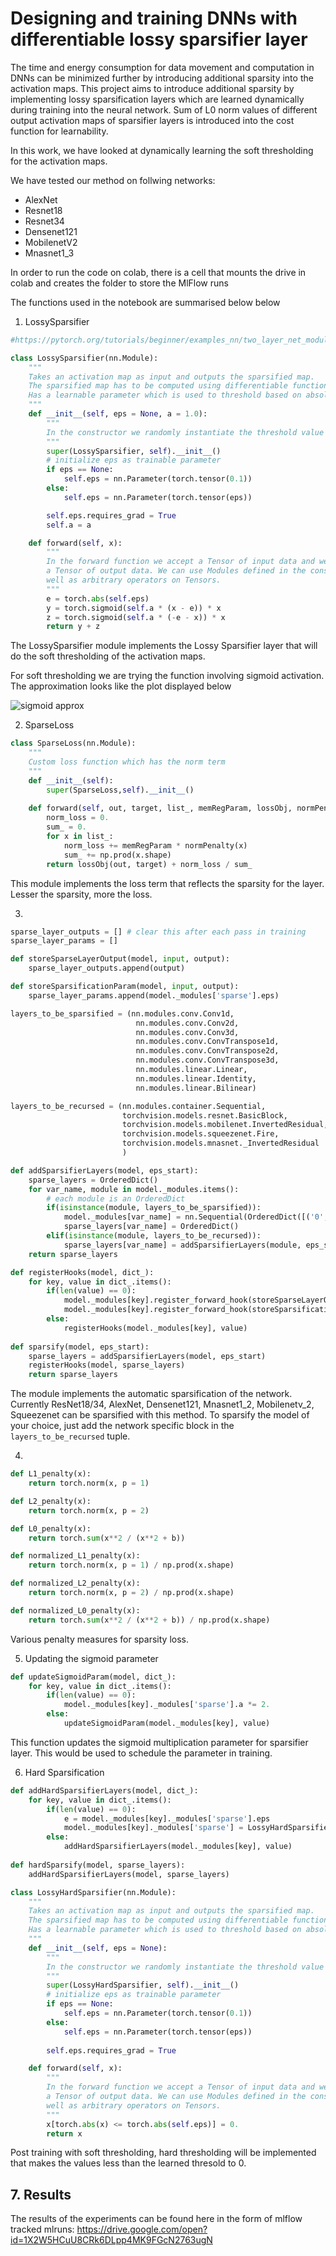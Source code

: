 # Designing and training DNNs with differentiable lossy sparsifier layer

The time and energy consumption for data movement and computation in DNNs can be minimized further by introducing additional sparsity into the activation maps. This project aims to introduce additional sparsity by implementing lossy sparsification layers which are learned dynamically during training into the neural network. Sum of L0 norm values of different output activation maps of sparsifier layers is introduced into the cost function for learnability.

In this work, we have looked at dynamically learning the soft thresholding for the activation maps.

We have tested our method on follwing networks:
* AlexNet
* Resnet18
* Resnet34
* Densenet121
* MobilenetV2
* Mnasnet1_3

In order to run the code on colab, there is a cell that mounts the drive in colab and creates the folder to store the MlFlow runs

The functions used in the notebook are summarised below below

1. LossySparsifier
``` python
#https://pytorch.org/tutorials/beginner/examples_nn/two_layer_net_module.html

class LossySparsifier(nn.Module):
    """
    Takes an activation map as input and outputs the sparsified map.
    The sparsified map has to be computed using differentiable functions.
    Has a learnable parameter which is used to threshold based on absolute values.
    """
    def __init__(self, eps = None, a = 1.0):
        """
        In the constructor we randomly instantiate the threshold value
        """
        super(LossySparsifier, self).__init__()
        # initialize eps as trainable parameter
        if eps == None:
            self.eps = nn.Parameter(torch.tensor(0.1))
        else:
            self.eps = nn.Parameter(torch.tensor(eps))

        self.eps.requires_grad = True
        self.a = a

    def forward(self, x):
        """
        In the forward function we accept a Tensor of input data and we must return
        a Tensor of output data. We can use Modules defined in the constructor as
        well as arbitrary operators on Tensors.
        """
        e = torch.abs(self.eps)
        y = torch.sigmoid(self.a * (x - e)) * x
        z = torch.sigmoid(self.a * (-e - x)) * x
        return y + z
```

 The LossySparsifier module implements the Lossy Sparsifier layer that will do the soft thresholding of the activation maps.

 For soft thresholding we are trying the function involving sigmoid activation. The approximation looks like the plot displayed below

 ![sigmoid approx](sig.png)

2. SparseLoss
```python
class SparseLoss(nn.Module):
    """
    Custom loss function which has the norm term
    """
    def __init__(self):
        super(SparseLoss,self).__init__()
        
    def forward(self, out, target, list_, memRegParam, lossObj, normPenalty):
        norm_loss = 0.
        sum_ = 0.
        for x in list_:
            norm_loss += memRegParam * normPenalty(x)
            sum_ += np.prod(x.shape)
        return lossObj(out, target) + norm_loss / sum_     

```

This module implements the loss term that reflects the sparsity for the layer. Lesser the sparsity, more the loss.

3.
```python
sparse_layer_outputs = [] # clear this after each pass in training
sparse_layer_params = []

def storeSparseLayerOutput(model, input, output):
    sparse_layer_outputs.append(output)

def storeSparsificationParam(model, input, output):
    sparse_layer_params.append(model._modules['sparse'].eps)

layers_to_be_sparsified = (nn.modules.conv.Conv1d,
                            nn.modules.conv.Conv2d,
                            nn.modules.conv.Conv3d,
                            nn.modules.conv.ConvTranspose1d,
                            nn.modules.conv.ConvTranspose2d,
                            nn.modules.conv.ConvTranspose3d,
                            nn.modules.linear.Linear,
                            nn.modules.linear.Identity,
                            nn.modules.linear.Bilinear)

layers_to_be_recursed = (nn.modules.container.Sequential,
                         torchvision.models.resnet.BasicBlock,
                         torchvision.models.mobilenet.InvertedResidual,
                         torchvision.models.squeezenet.Fire,
                         torchvision.models.mnasnet._InvertedResidual
                         )

def addSparsifierLayers(model, eps_start):
    sparse_layers = OrderedDict()
    for var_name, module in model._modules.items():
        # each module is an OrderedDict
        if(isinstance(module, layers_to_be_sparsified)):
            model._modules[var_name] = nn.Sequential(OrderedDict([('0', module), ('sparse', LossySparsifier(eps_start))]))
            sparse_layers[var_name] = OrderedDict()
        elif(isinstance(module, layers_to_be_recursed)):
            sparse_layers[var_name] = addSparsifierLayers(module, eps_start)
    return sparse_layers

def registerHooks(model, dict_):
    for key, value in dict_.items():
        if(len(value) == 0):
            model._modules[key].register_forward_hook(storeSparseLayerOutput)
            model._modules[key].register_forward_hook(storeSparsificationParam)
        else:
            registerHooks(model._modules[key], value)
     
def sparsify(model, eps_start):
    sparse_layers = addSparsifierLayers(model, eps_start)
    registerHooks(model, sparse_layers)
    return sparse_layers

```
The module implements the automatic sparsification of the network. Currently ResNet18/34, AlexNet, Densenet121, Mnasnet1_2, Mobilenetv_2, Squeezenet can be sparsified with this method. To sparsify the model of your choice, just add the network specific block in the ```layers_to_be_recursed``` tuple.

4. 
```python
def L1_penalty(x):
    return torch.norm(x, p = 1)

def L2_penalty(x):
    return torch.norm(x, p = 2)

def L0_penalty(x):
    return torch.sum(x**2 / (x**2 + b))

def normalized_L1_penalty(x):
    return torch.norm(x, p = 1) / np.prod(x.shape)

def normalized_L2_penalty(x):
    return torch.norm(x, p = 2) / np.prod(x.shape)

def normalized_L0_penalty(x):
    return torch.sum(x**2 / (x**2 + b)) / np.prod(x.shape)
```

Various penalty measures for sparsity loss.

5. Updating the sigmoid parameter
```python
def updateSigmoidParam(model, dict_):
    for key, value in dict_.items():
        if(len(value) == 0):
            model._modules[key]._modules['sparse'].a *= 2.
        else:
            updateSigmoidParam(model._modules[key], value)
```

This function updates the sigmoid multiplication parameter for sparsifier layer. This would be used to schedule the parameter in training.

6. Hard Sparsification
```python
def addHardSparsifierLayers(model, dict_):
    for key, value in dict_.items():
        if(len(value) == 0):
            e = model._modules[key]._modules['sparse'].eps
            model._modules[key]._modules['sparse'] = LossyHardSparsifier(e)
        else:
            addHardSparsifierLayers(model._modules[key], value)
     
def hardSparsify(model, sparse_layers):
    addHardSparsifierLayers(model, sparse_layers)
```

```python
class LossyHardSparsifier(nn.Module):
    """
    Takes an activation map as input and outputs the sparsified map.
    The sparsified map has to be computed using differentiable functions.
    Has a learnable parameter which is used to threshold based on absolute values.
    """
    def __init__(self, eps = None):
        """
        In the constructor we randomly instantiate the threshold value
        """
        super(LossyHardSparsifier, self).__init__()
        # initialize eps as trainable parameter
        if eps == None:
            self.eps = nn.Parameter(torch.tensor(0.1))
        else:
            self.eps = nn.Parameter(torch.tensor(eps))
            
        self.eps.requires_grad = True

    def forward(self, x):
        """
        In the forward function we accept a Tensor of input data and we must return
        a Tensor of output data. We can use Modules defined in the constructor as
        well as arbitrary operators on Tensors.
        """
        x[torch.abs(x) <= torch.abs(self.eps)] = 0.
        return x
```

Post training with soft thresholding, hard thresholding will be implemented that makes the values less than the learned thresold to 0.

## 7. Results

The results of the experiments can be found here in the form of mlflow tracked mlruns:
https://drive.google.com/open?id=1X2W5HCuU8CRk6DLpp4MK9FGcN2763ugN
